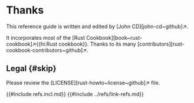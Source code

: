 # Thanks

This reference guide is written and edited by [John CD][john-cd~github]↗.

It incorporates most of the [Rust Cookbook][book~rust-cookbook]↗{{hi:Rust cookbook}}. Thanks to its many [contributors][rust-cookbook-contributors~github]↗.

## Legal {#skip}

Please review the [LICENSE][rust-howto~license~github]↗ file.

{{#include refs.incl.md}}
{{#include ../refs/link-refs.md}}

<div class="hidden">
</div>
